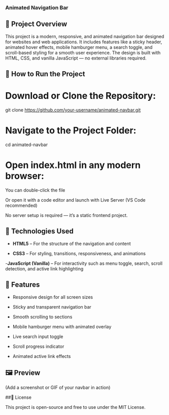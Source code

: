 ### Animated Navigation Bar

## 📌 Project Overview

This project is a modern, responsive, and animated navigation bar designed for websites and web applications. It includes features like a sticky header, animated hover effects, mobile hamburger menu, a search toggle, and scroll-based styling for a smooth user experience. The design is built with HTML, CSS, and vanilla JavaScript — no external libraries required.

## 🚀 How to Run the Project

# Download or Clone the Repository:

git clone https://github.com/your-username/animated-navbar.git

# Navigate to the Project Folder:

cd animated-navbar

# Open index.html in any modern browser:

You can double-click the file

Or open it with a code editor and launch with Live Server (VS Code recommended)

No server setup is required — it’s a static frontend project.

## 💠 Technologies Used

- **HTML5** – For the structure of the navigation and content

- **CSS3** – For styling, transitions, responsiveness, and animations

-**JavaScript (Vanilla)** – For interactivity such as menu toggle, search, scroll detection, and active link highlighting

## 📱 Features

- Responsive design for all screen sizes

- Sticky and transparent navigation bar

- Smooth scrolling to sections

- Mobile hamburger menu with animated overlay

- Live search input toggle

- Scroll progress indicator

- Animated active link effects

## 🖼️ Preview



(Add a screenshot or GIF of your navbar in action)

##📄 License

This project is open-source and free to use under the MIT License.

